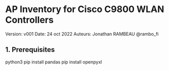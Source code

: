 # AP Inventory for Cisco C9800 WLAN Controllers

Version: v001
Date: 24 oct 2022
Auteurs: Jonathan RAMBEAU @rambo_fi

## 1. Prerequisites

python3
pip install pandas
pip install openpyxl